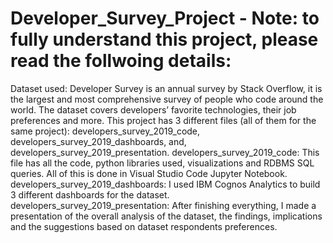 # Developer_Survey_Project - Note: to fully understand this project, please read the follwoing details:
Dataset used: Developer Survey is an annual survey by Stack Overflow, it is the largest and most comprehensive survey of people who code around the world.
The dataset covers developers’ favorite technologies, their job preferences and more. 
This project has 3 different files (all of them for the same project): developers_survey_2019_code,  developers_survey_2019_dashboards, and, developers_survey_2019_presentation.
developers_survey_2019_code: This file has all the code, python libraries used, visualizations and RDBMS SQL queries. All of this is done in Visual Studio Code Jupyter Notebook.
developers_survey_2019_dashboards: I used  IBM Cognos Analytics to build 3 different dashboards for the dataset. 
developers_survey_2019_presentation: After finishing everything, I made a presentation of the overall analysis of the dataset, the findings, implications and the suggestions based on dataset respondents preferences. 
 
